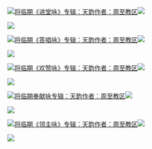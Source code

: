 [![](https://res.chinacath.cn/web/2024/11/08/1731030050068.png@!w100h100)将临期《进堂咏》专辑：天韵作者：周至教区![](https://res.chinacath.cn/web/icon/play-128.png)](http://www.zhouzhidiocese.com/track/103006)

![](https://res.chinacath.cn/web/images/2024/11/21/1732153100987.jpg)

[![](https://res.chinacath.cn/web/2024/11/08/1731030050068.png@!w100h100)将临期《答唱咏》专辑：天韵作者：周至教区![](https://res.chinacath.cn/web/icon/play-128.png)](http://www.zhouzhidiocese.com/track/103007)

![](https://res.chinacath.cn/web/images/2024/11/21/1732153208318.jpg)

[![](https://res.chinacath.cn/web/2024/11/08/1731030050068.png@!w100h100)将临期《欢赞咏》专辑：天韵作者：周至教区![](https://res.chinacath.cn/web/icon/play-128.png)](http://www.zhouzhidiocese.com/track/103008)

![](https://res.chinacath.cn/web/images/2024/11/21/1732153230085.jpg)

[![](https://res.chinacath.cn/web/2024/11/08/1731030050068.png@!w100h100)将临期奉献咏专辑：天韵作者：周至教区![](https://res.chinacath.cn/web/icon/play-128.png)](http://www.zhouzhidiocese.com/track/103265)

![](https://res.chinacath.cn/web/images/2024/11/21/1732153348326.jpg)

[![](https://res.chinacath.cn/web/2024/11/08/1731030050068.png@!w100h100)将临期《领主咏》专辑：天韵作者：周至教区![](https://res.chinacath.cn/web/icon/play-128.png)](http://www.zhouzhidiocese.com/track/103009)

![](https://res.chinacath.cn/web/images/2024/11/21/1732153377343.jpg)